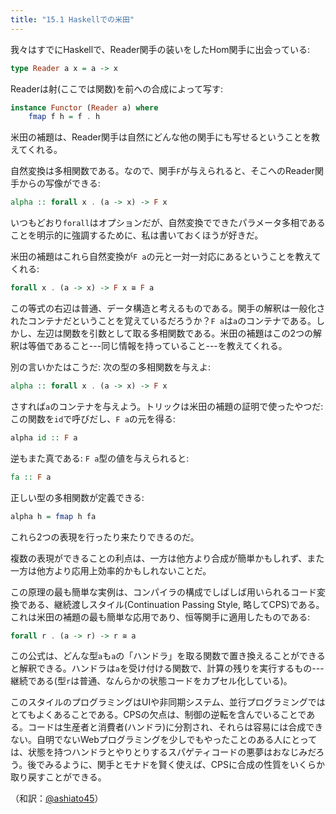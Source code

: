 ```yaml
---
title: "15.1 Haskellでの米田"
---
```


我々はすでにHaskellで、Reader関手の装いをしたHom関手に出会っている:

```haskell
type Reader a x = a -> x
```

Readerは射(ここでは関数)を前への合成によって写す:

```haskell
instance Functor (Reader a) where
    fmap f h = f . h
```

米田の補題は、Reader関手は自然にどんな他の関手にも写せるということを教えてくれる。

自然変換は多相関数である。なので、関手`F`が与えられると、そこへのReader関手からの写像ができる:

```haskell
alpha :: forall x . (a -> x) -> F x
```

いつもどおり`forall`はオプションだが、自然変換でできたパラメータ多相であることを明示的に強調するために、私は書いておくほうが好きだ。

米田の補題はこれら自然変換が`F a`の元と一対一対応にあるということを教えてくれる:

```haskell
forall x . (a -> x) -> F x ≅ F a
```

この等式の右辺は普通、データ構造と考えるものである。関手の解釈は一般化されたコンテナだということを覚えているだろうか？`F a`は`a`のコンテナである。しかし、左辺は関数を引数として取る多相関数である。米田の補題はこの2つの解釈は等価であること---同じ情報を持っていること---を教えてくれる。

別の言いかたはこうだ: 次の型の多相関数を与えよ:

```haskell
alpha :: forall x . (a -> x) -> F x
```

さすれば`a`のコンテナを与えよう。トリックは米田の補題の証明で使ったやつだ: この関数を`id`で呼びだし、`F a`の元を得る:

```haskell
alpha id :: F a
```

逆もまた真である: `F a`型の値を与えられると:

```haskell
fa :: F a
```

正しい型の多相関数が定義できる:

```haskell
alpha h = fmap h fa
```

これら2つの表現を行ったり来たりできるのだ。

複数の表現ができることの利点は、一方は他方より合成が簡単かもしれず、また一方は他方より応用上効率的かもしれないことだ。

この原理の最も簡単な実例は、コンパイラの構成でしばしば用いられるコード変換である、継続渡しスタイル(Continuation Passing Style, 略してCPS)である。これは米田の補題の最も簡単な応用であり、恒等関手に適用したものである:

```haskell
forall r . (a -> r) -> r ≅ a
```

この公式は、どんな型`a`も`a`の「ハンドラ」を取る関数で置き換えることができると解釈できる。ハンドラは`a`を受け付ける関数で、計算の残りを実行するもの---継続である(型`r`は普通、なんらかの状態コードをカプセル化している)。

このスタイルのプログラミングはUIや非同期システム、並行プログラミングではとてもよくあることである。CPSの欠点は、制御の逆転を含んでいることである。コードは生産者と消費者(ハンドラ)に分割され、それらは容易には合成できない。自明でないWebプログラミングを少しでもやったことのある人にとっては、状態を持つハンドラとやりとりするスパゲティコードの悪夢はおなじみだろう。後でみるように、関手とモナドを賢く使えば、CPSに合成の性質をいくらか取り戻すことができる。



（和訳：[@ashiato45](https://twitter.com/ashiato45)）
